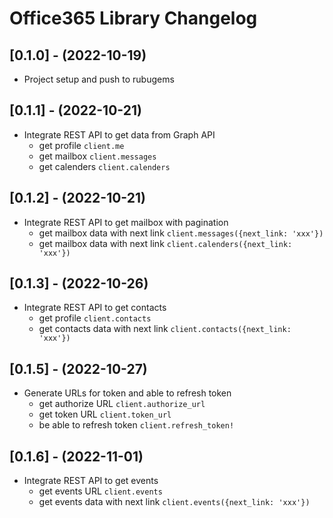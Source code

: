 # Office365 Library Changelog

## [0.1.0] - (2022-10-19)

- Project setup and push to rubugems

## [0.1.1] - (2022-10-21)

- Integrate REST API to get data from Graph API
  - get profile `client.me`
  - get mailbox `client.messages`
  - get calenders `client.calenders`

## [0.1.2] - (2022-10-21)

- Integrate REST API to get mailbox with pagination
  - get mailbox data with next link `client.messages({next_link: 'xxx'})`
  - get mailbox data with next link `client.calenders({next_link: 'xxx'})`

## [0.1.3] - (2022-10-26)

- Integrate REST API to get contacts
  - get profile `client.contacts`
  - get contacts data with next link `client.contacts({next_link: 'xxx'})`

## [0.1.5] - (2022-10-27)

- Generate URLs for token and able to refresh token
  - get authorize URL `client.authorize_url`
  - get token URL `client.token_url`
  - be able to refresh token `client.refresh_token!`

## [0.1.6] - (2022-11-01)

- Integrate REST API to get events
  - get events URL `client.events`
  - get events data with next link `client.events({next_link: 'xxx'})`
